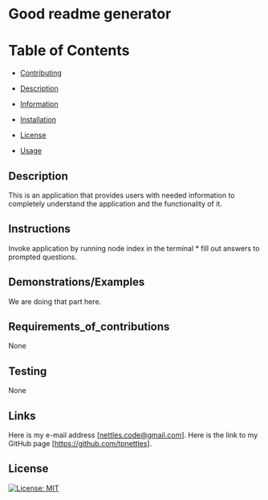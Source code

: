 
  # Good readme generator

  # Table of Contents

  - [Contributing](#Requirements_of_contributions)

  - [Description](#Description)

  - [Information](#Links)

  - [Installation](#Instructions)

  - [License](#License)

  - [Usage](#Demonstrations/Examples)

  

  ## Description
  
  This is an application that provides users with needed information to completely understand the application and the functionality of it.
  
  ## Instructions
  
  Invoke application by running node index in the terminal * fill out answers to prompted questions.
  
  ## Demonstrations/Examples
  
  We are doing that part here.
    
  ## Requirements_of_contributions
  
  None
  
  ## Testing
  
  None
  
  ## Links
  
  Here is my e-mail address [nettles.code@gmail.com].
  Here is the link to my GitHub page [https://github.com/tpnettles].
  
  ## License 
  
  [![License: MIT](https://img.shields.io/badge/License-MIT-yellow.svg)](https://opensource.org/licenses/MIT)
   